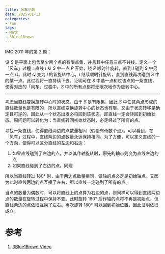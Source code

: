 ```yaml
---
title: 风车问题
date: 2025-01-13
categories:
- Fun
tags:
- Math
- 3Blue1Brown
---
```


IMO 2011 年的第 2 题：

设 $S$ 是平面上包含至少两个点的有限点集，并且其中任意三点不共线。定义一个「风车」过程：直线 $l$ 从 $S$ 中一点 $P$ 开始，绕 $P$ 顺时针旋转，直到 $l$ 碰到 $S$ 中另一点 $Q$。此时 $Q$ 变为 $l$ 的新旋转中心，$l$ 继续顺时针旋转，直到直线再次碰到 $S$ 中的某一点。此过程将一直持续下去。证明可在 $S$ 中选一点和过该点的一条直线，使得对应的「风车」过程中，$S$ 中的所有点都将无限次地作为旋转中心。

<!-- more -->

---

考虑当直线变换旋转中心时的状态，由于 $S$ 是有限集，因此 $S$ 中任意两点形成的直线数量也是有限的，所以直线变换旋转中心的状态也有限。又由于状态转移是确定且可逆的，因此从一个状态出发必将回到该状态，即直线一定会转回到初始状态。原问题可以转化为：当直线转回初始状态时，必定经过了所有的点。

寻找一条直线，使得直线两边的点数量相同（假设有奇数个点）。可以看到，在「风车」过程中，直线两边的点数量永远保持相同。为了方便，可以定义直线的一个方向，使得可以区分直线的左边和右边：

1. 如果直线碰到了左边的点，并以其作轴旋转时，原先的轴点则变为直线左边的点
2. 如果直线碰到了右边的点，同理

所以当直线转过 $180°$ 时，由于两边点数量相同，做轴的点必定是初始轴点。又因为此时直线两边的点互换了左右，所以直线一定碰到了所有的点。

当点的数量为偶数时，可以将直线上的点算为右边的点，则同样可以得到直线两边点的数量在旋转过程中保持不变。此时旋转 $180°$ 后作轴的点将不再是初始点，但直线两边的点依旧互换了左右。再次旋转 $180°$ 可以回到初始位置，因此证明依旧成立。

# 参考

1. [3Blue1Brown Video](https://youtu.be/M64HUIJFTZM)
